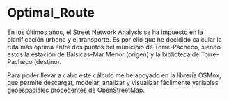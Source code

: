 # Optimal_Route

En los últimos años, el Street Network Analysis se ha impuesto en la planificación urbana y el transporte. Es por ello que he decidido calcular la ruta más óptima entre dos puntos del municipio de Torre-Pacheco, siendo estos la estación de Balsicas-Mar Menor (origen) y la biblioteca de Torre-Pacheco (destino).

Para poder llevar a cabo este cálculo me he apoyado en la librería OSMnx, que permite descargar, modelar, analizar y visualizar fácilmente variables geoespaciales procedentes de OpenStreetMap.
